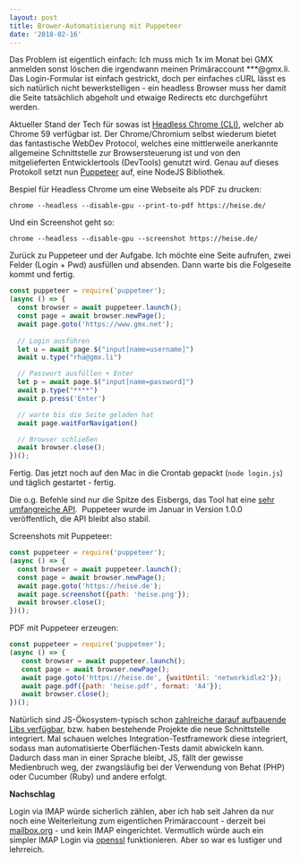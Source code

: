 ```yaml
---
layout: post
title: Brower-Automatisierung mit Puppeteer
date: '2018-02-16'
---
```


Das Problem ist eigentlich einfach: Ich muss mich 1x im Monat bei GMX anmelden sonst löschen die irgendwann meinen Primäraccount ***@gmx.li. Das Login-Formular ist einfach gestrickt, doch per einfaches cURL lässt es sich natürlich nicht bewerkstelligen - ein headless Browser muss her damit die Seite tatsächlich abgeholt und etwaige Redirects etc durchgeführt werden.

Aktueller Stand der Tech für sowas ist [Headless Chrome (CLI)](https://developers.google.com/web/updates/2017/04/headless-chrome), welcher ab Chrome 59 verfügbar ist. Der Chrome/Chromium selbst wiederum bietet das fantastische WebDev Protocol, welches eine mittlerweile anerkannte allgemeine Schnittstelle zur Browsersteuerung ist und von den mitgelieferten Entwicklertools (DevTools) genutzt wird. Genau auf dieses Protokoll setzt nun [Puppeteer](https://github.com/GoogleChrome/puppeteer) auf, eine NodeJS Bibliothek.

<!--more-->

Bespiel für Headless Chrome um eine Webseite als PDF zu drucken:

```
chrome --headless --disable-gpu --print-to-pdf https://heise.de/
```

Und ein Screenshot geht so:

```
chrome --headless --disable-gpu --screenshot https://heise.de/
```

Zurück zu Puppeteer und der Aufgabe. Ich möchte eine Seite aufrufen, zwei Felder (Login + Pwd) ausfüllen und absenden. Dann warte bis die Folgeseite kommt und fertig.

```js
const puppeteer = require('puppeteer');
(async () => {
  const browser = await puppeteer.launch();
  const page = await browser.newPage();
  await page.goto('https://www.gmx.net');
  
  // Login ausführen
  let u = await page.$("input[name=username]")
  await u.type("rha@gmx.li")

  // Passwort ausfüllen + Enter
  let p = await page.$("input[name=password]")
  await p.type("****")
  await p.press('Enter')

  // warte bis die Seite geladen hat
  await page.waitForNavigation()

  // Browser schließen
  await browser.close();
})();
```

Fertig. Das jetzt noch auf den Mac in die Crontab gepackt (`node login.js`) und täglich gestartet - fertig.

Die o.g. Befehle sind nur die Spitze des Eisbergs, das Tool hat eine [sehr umfangreiche API](https://github.com/GoogleChrome/puppeteer/blob/master/docs/api.md#).  Puppeteer wurde im Januar in Version 1.0.0 veröffentlich, die API bleibt also stabil.

Screenshots mit Puppeteer:

```js
const puppeteer = require('puppeteer');
(async () => {
  const browser = await puppeteer.launch();
  const page = await browser.newPage();
  await page.goto('https://heise.de');
  await page.screenshot({path: 'heise.png'});
  await browser.close();
})();
```

PDF mit Puppeteer erzeugen:

```js
const puppeteer = require('puppeteer');
(async () => {
   const browser = await puppeteer.launch();
   const page = await browser.newPage();
   await page.goto('https://heise.de', {waitUntil: 'networkidle2'});
   await page.pdf({path: 'heise.pdf', format: 'A4'});
   await browser.close();
})();
```

Natürlich sind JS-Ökosystem-typisch schon [zahlreiche darauf aufbauende Libs verfügbar](https://medium.com/@kensoh/chromeless-chrominator-chromy-navalia-lambdium-ghostjs-autogcd-ef34bcd26907), bzw. haben bestehende Projekte die neue Schnittstelle integriert. Mal schauen welches Integration-Testframework diese integriert, sodass man automatisierte Oberflächen-Tests damit abwickeln kann. Dadurch dass man in einer Sprache bleibt, JS, fällt der gewisse Medienbruch weg, der zwangsläufig bei der Verwendung von Behat (PHP) oder Cucumber (Ruby) und andere erfolgt.

**Nachschlag**

Login via IMAP würde sicherlich zählen, aber ich hab seit Jahren da nur noch eine Weiterleitung zum eigentlichen Primäraccount - derzeit bei [mailbox.org](https://mailbox.org) - und kein IMAP eingerichtet. Vermutlich würde auch ein simpler IMAP Login via [openssl](https://delog.wordpress.com/2011/05/10/access-imap-server-from-the-command-line-using-openssl/) funktionieren. Aber so war es lustiger und lehrreich.
